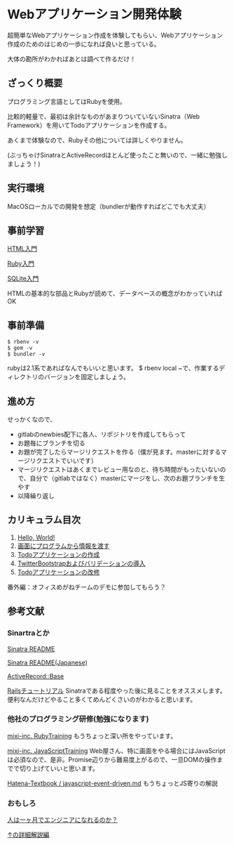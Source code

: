 # Webアプリケーション開発体験
超簡単なWebアプリケーション作成を体験してもらい、Webアプリケーション作成のためのはじめの一歩になれば良いと思っている。

大体の勘所がわかればあとは調べて作るだけ！

## ざっくり概要
プログラミング言語としてはRubyを使用。

比較的軽量で、最初は余計なものがあまりついていないSinatra（Web Framework）を用いてTodoアプリケーションを作成する。

あくまで体験なので、Rubyその他については詳しくやりません。

(ぶっちゃけSinatraとActiveRecordほとんど使ったこと無いので、一緒に勉強しましょう！)

## 実行環境
MacOSローカルでの開発を想定（bundlerが動作すればどこでも大丈夫）

## 事前学習
[HTML入門](http://dotinstall.com/lessons/basic_html_v3)

[Ruby入門](http://dotinstall.com/lessons/basic_ruby_v2)

[SQLite入門](http://dotinstall.com/lessons/basic_sqlite)

HTMLの基本的な部品とRubyが読めて、データベースの概念がわかっていればOK

## 事前準備
```
$ rbenv -v
$ gem -v
$ bundler -v
```
rubyは2.1系であればなんでもいいと思います。
$ rbenv local ~で、作業するディレクトリのバージョンを固定しましょう。

## 進め方
せっかくなので、

* gitlabのnewbies配下に各人、リポジトリを作成してもらって
* お題毎にブランチを切る
* お題が完了したらマージリクエストを作る（僕が見ます。masterに対するマージリクエストでいいです）
* マージリクエストはあくまでレビュー用なのと、待ち時間がもったいないので、自分で（gitlabではなく）masterにマージをし、次のお題ブランチを生やす
* 以降繰り返し

## カリキュラム目次
1. [Hello, World!](https://133.208.22.231/newbies/create-web-app/tree/level1/helloworld)
2. [画面にプログラムから情報を渡す](https://133.208.22.231/newbies/create-web-app/tree/level1/useslim)
3. [Todoアプリケーションの作成](https://133.208.22.231/newbies/create-web-app/tree/level2/activerecord)
4. [TwitterBootstrapおよびバリデーションの導入](https://133.208.22.231/newbies/create-web-app/tree/level2/refactor_activerecord)
5. [Todoアプリケーションの改修](https://www.biglobe.net/pages/viewpage.action?pageId=20035660)

番外編：オフィスめがねチームのデモに参加してもらう？


## 参考文献
### Sinartraとか
[Sinatra README](http://www.sinatrarb.com/documentation.html)

[Sinatra README(Japanese)](http://www.sinatrarb.com/intro-ja.html)

[ActiveRecord::Base](http://api.rubyonrails.org/classes/ActiveRecord/Base.html)

[Railsチュートリアル](http://railstutorial.jp/)
Sinatraである程度やった後に見ることをオススメします。便利なんだけどやること多くてめんどくさいのがわかると思います。

### 他社のプログラミング研修(勉強になります)

[mixi-inc. RubyTraining](https://github.com/mixi-inc/RubyTraining)
もうちょっと深い所をやっています。

[mixi-inc. JavaScriptTraining](https://github.com/mixi-inc/JavaScriptTraining)
Web屋さん、特に画面をやる場合にはJavaScriptは必須なので、是非。Promise辺りから難易度上がるので、一旦DOMの操作までで切り上げていいと思います。

[Hatena-Textbook / javascript-event-driven.md](https://github.com/hatena/Hatena-Textbook/blob/master/javascript-event-driven.md)
もうちょっとJS寄りの解説

### おもしろ
[人は一ヶ月でエンジニアになれるのか？](http://www.slideshare.net/kiyotoyamaura/1-45361529)

[↑の詳細解説編](http://www.slideshare.net/livesense/ss-46078743)

